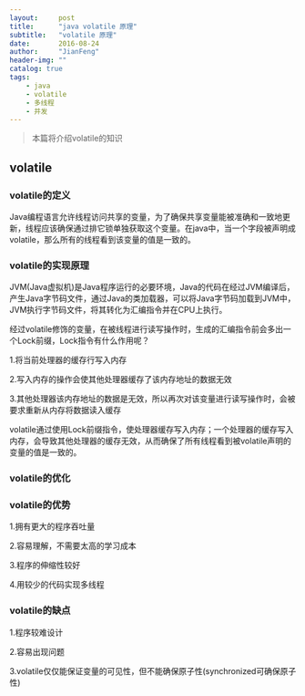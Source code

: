 ```yaml
---
layout:     post
title:      "java volatile 原理"
subtitle:   "volatile 原理"
date:       2016-08-24
author:     "JianFeng"
header-img: ""
catalog: true
tags:
    - java
    - volatile
    - 多线程
    - 并发
---
```


> 本篇将介绍volatile的知识

## volatile

### volatile的定义
Java编程语言允许线程访问共享的变量，为了确保共享变量能被准确和一致地更新，线程应该确保通过排它锁单独获取这个变量。在java中，当一个字段被声明成volatile，那么所有的线程看到该变量的值是一致的。

### volatile的实现原理
JVM(Java虚拟机)是Java程序运行的必要环境，Java的代码在经过JVM编译后，产生Java字节码文件，通过Java的类加载器，可以将Java字节码加载到JVM中，JVM执行字节码文件，将其转化为汇编指令并在CPU上执行。

经过volatile修饰的变量，在被线程进行读写操作时，生成的汇编指令前会多出一个Lock前缀，Lock指令有什么作用呢？

1.将当前处理器的缓存行写入内存

2.写入内存的操作会使其他处理器缓存了该内存地址的数据无效

3.其他处理器该内存地址的数据是无效，所以再次对该变量进行读写操作时，会被要求重新从内存将数据读入缓存

volatile通过使用Lock前缀指令，使处理器缓存写入内存；一个处理器的缓存写入内存，会导致其他处理器的缓存无效，从而确保了所有线程看到被volatile声明的变量的值是一致的。

 
### volatile的优化




### volatile的优势

1.拥有更大的程序吞吐量

2.容易理解，不需要太高的学习成本

3.程序的伸缩性较好

4.用较少的代码实现多线程

### volatile的缺点

1.程序较难设计

2.容易出现问题

3.volatile仅仅能保证变量的可见性，但不能确保原子性(synchronized可确保原子性)








